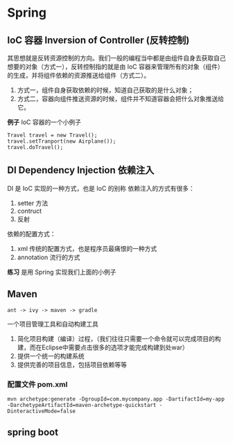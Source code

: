 # Spring
## IoC 容器 Inversion of Controller (反转控制)
其思想就是反转资源控制的方向。我们一般的编程当中都是由组件自身去获取自己想要的对象（方式一），反转控制指的就是由 IoC 容器来管理所有的对象（组件）的生成，并将组件依赖的资源推送给组件（方式二）。
1. 方式一，组件自身获取依赖的时候，知道自己获取的是什么对象；
2. 方式二，容器向组件推送资源的时候，组件并不知道容器会把什么对象推送给它。

**例子** IoC 容器的一个小例子
```
Travel travel = new Travel();
travel.setTranport(new Airplane());
travel.doTravel();
```

## DI Dependency Injection 依赖注入
DI 是 IoC 实现的一种方式，也是 IoC 的别称
依赖注入的方式有很多：
1. setter 方法
2. contruct
3. 反射

依赖的配置方式：
1. xml 传统的配置方式，也是程序员最痛恨的一种方式
2. annotation 流行的方式

**练习** 是用 Spring 实现我们上面的小例子

## Maven
```
ant -> ivy -> maven -> gradle
```
一个项目管理工具和自动构建工具
1. 简化项目构建（编译）过程，（我们往往只需要一个命令就可以完成项目的构建，而在Eclipse中需要点击很多的选项才能完成构建到处war）
2. 提供一个统一的构建系统
3. 提供完善的项目信息，包括项目依赖等等

### 配置文件 pom.xml
```
mvn archetype:generate -DgroupId=com.mycompany.app -DartifactId=my-app -DarchetypeArtifactId=maven-archetype-quickstart -DinteractiveMode=false
```
## spring boot

<!--stackedit_data:
eyJoaXN0b3J5IjpbLTEzNTA0OTYyNzUsMTI1MjA5MjY3Nl19
-->